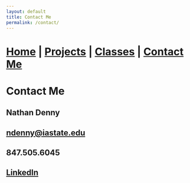 ```yaml
---
layout: default
title: Contact Me
permalink: /contact/
---
```

# [Home](/) | [Projects](/projects/) | [Classes](/classes/) | [Contact Me](/contact/)
# Contact Me
## Nathan Denny
## [ndenny@iastate.edu](ndenny@iastate.edu)
## 847.505.6045
## [LinkedIn](https://www.linkedin.com/in/nathan-denny/)
